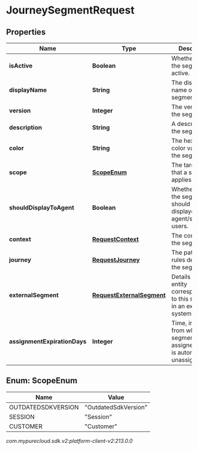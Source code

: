 # JourneySegmentRequest


## Properties

| Name | Type | Description | Notes |
| ------------ | ------------- | ------------- | ------------- |
| **isActive** | **Boolean** | Whether or not the segment is active. |  [optional] |
| **displayName** | **String** | The display name of the segment. |  |
| **version** | **Integer** | The version of the segment. |  [optional] |
| **description** | **String** | A description of the segment. |  [optional] |
| **color** | **String** | The hexadecimal color value of the segment. |  |
| **scope** | [**ScopeEnum**](#Enum--ScopeEnum) | The target entity that a segment applies to. |  [optional] |
| **shouldDisplayToAgent** | **Boolean** | Whether or not the segment should be displayed to agent/supervisor users. |  [optional] |
| **context** | [**RequestContext**](RequestContext) | The context of the segment. |  |
| **journey** | [**RequestJourney**](RequestJourney) | The pattern of rules defining the segment. |  |
| **externalSegment** | [**RequestExternalSegment**](RequestExternalSegment) | Details of an entity corresponding to this segment in an external system. |  [optional] |
| **assignmentExpirationDays** | **Integer** | Time, in days, from when the segment is assigned until it is automatically unassigned. |  [optional] |


## Enum: ScopeEnum

| Name | Value |
| ---- | ----- |
| OUTDATEDSDKVERSION | &quot;OutdatedSdkVersion&quot; | 
| SESSION | &quot;Session&quot; | 
| CUSTOMER | &quot;Customer&quot; | 




_com.mypurecloud.sdk.v2:platform-client-v2:213.0.0_
